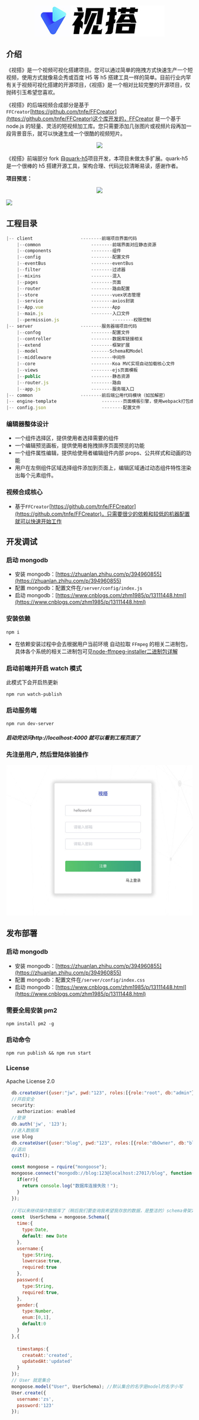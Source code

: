 <p align="center">
  <img src="/client/common/images/logo.jpg" />
</p>

## 介绍

《视搭》是一个视频可视化搭建项目。您可以通过简单的拖拽方式快速生产一个短视频，使用方式就像易企秀或百度 H5 等 h5 搭建工具一样的简单。目前行业内罕有关于视频可视化搭建的开源项目，《视搭》是一个相对比较完整的开源项目，仅抛砖引玉希望您喜欢。

《视搭》的后端视频合成部分是基于`FFCreator`[https://github.com/tnfe/FFCreator](https://github.com/tnfe/FFCreator)这个库开发的，FFCreator 是一个基于 node.js 的轻量、灵活的短视频加工库。您只需要添加几张图片或视频片段再加一段背景音乐，就可以快速生成一个很酷的视频短片。

<p align="center">
 <img width="650px" src="https://tnfe.github.io/FFCreator/_media/logo/logo.png" />
</p>

《视搭》前端部分 fork 自[quark-h5](https://github.com/huangwei9527/quark-h5)项目开发，本项目未做太多扩展。quark-h5 是一个很棒的 h5 搭建开源工具，架构合理、代码比较清晰易读，感谢作者。

**项目预览：**

<p align="center">
  <img src="/assets/demo.gif" />
</p>

![](https://user-gold-cdn.xitu.io/2019/11/10/16e55daeaa08bd25?w=1733&h=816&f=gif&s=4898484)

## 工程目录

```javascript
|-- client					--------前端项目界面代码
    |--common					--------前端界面对应静态资源
    |--components				--------组件
    |--config					--------配置文件
    |--eventBus					--------eventBus
    |--filter					--------过滤器
    |--mixins					--------混入
    |--pages					--------页面
    |--router					--------路由配置
    |--store					--------vuex状态管理
    |--service					--------axios封装
    |--App.vue					--------App
    |--main.js					--------入口文件
    |--permission.js			        --------权限控制
|-- server					--------服务器端项目代码
    |--confog					--------配置文件
    |--controller				--------数据库链接相关
    |--extend					--------框架扩展
    |--model					-------Schema和Model
    |--middleware				--------中间件
    |--core				        --------Koa MVC实现自动加载核心文件
    |--views					--------ejs页面模板
    |--public					--------静态资源
    |--router.js				--------路由
    |--app.js					--------服务端入口
|-- common					--------前后端公用代码模块（如加解密）
|-- engine-template			        --------页面模板引擎，使用webpack打包成js提供页面引用
|-- config.json				        --------配置文件
```

### 编辑器整体设计

- 一个组件选择区，提供使用者选择需要的组件
- 一个编辑预览画板，提供使用者拖拽排序页面预览的功能
- 一个组件属性编辑，提供给使用者编辑组件内部 props、公共样式和动画的功能
- 用户在左侧组件区域选择组件添加到页面上，编辑区域通过动态组件特性渲染出每个元素组件。

### 视频合成核心

- 基于`FFCreator`[https://github.com/tnfe/FFCreator](https://github.com/tnfe/FFCreator)，只需要很少的依赖和较低的机器配置就可以快速开始工作

## 开发调试

### 启动 mongodb

- 安装 mongodb：[https://zhuanlan.zhihu.com/p/394960855](https://zhuanlan.zhihu.com/p/394960855)
- 配置 mongodb：配置文件在`/server/config/index.js`
- 启动 mongodb：[https://www.cnblogs.com/zhm1985/p/13111448.html](https://www.cnblogs.com/zhm1985/p/13111448.html)

### 安装依赖

```
npm i
```

- 在依赖安装过程中会去根据用户当前环境 自动拉取 `FFmpeg` 的相关二进制包，具体各个系统的相关二进制包可见[node-ffmpeg-installer二进制包详解](https://github.com/kribblo/node-ffmpeg-installer#the-binaries)

### 启动前端并开启 watch 模式

此模式下会开启热更新

```
npm run watch-publish
```

### 启动服务端

```
npm run dev-server
```

##### 启动完访问http://localhost:4000 就可以看到工程页面了

### 先注册用户, 然后登陆体验操作

<p align="center">
  <img src="/assets/login.jpg" />
</p>

## 发布部署

### 启动 mongodb

- 安装 mongodb：[https://zhuanlan.zhihu.com/p/394960855](https://zhuanlan.zhihu.com/p/394960855)
- 配置 mongodb：配置文件在`/server/config/index.css`
- 启动 mongodb：[https://www.cnblogs.com/zhm1985/p/13111448.html](https://www.cnblogs.com/zhm1985/p/13111448.html)

### 需要全局安装 pm2

```
npm install pm2 -g
```

### 启动命令

```
npm run publish && npm run start
```

### License

Apache License 2.0

```javascript
  db.createUser({user:"jw", pwd:"123", roles:[{role:"root", db:"admin"}]});
  //开启安全
  security:
    authorization: enabled
  //登录
  db.auth('jw', '123');
  //进入数据库
  use blog
  db.createUser({user:"blog", pwd:"123", roles:[{role:"dbOwner", db:"blog"}]});
  //退出
  quit();
```

```javascript
  const mongoose = rquire("mongoose");
  mongoose.connect("mongodb://blog:123@localhost:27017/blog", function(err){
    if(err){
      return console.log("数据库连接失败！");
    }
  });

  //可以来继续操作数据库了（稍后我们要查询我希望我存放的数据，是整洁的）schema骨架定义一种存储的方式
  const  UserSchema = mongoose.Schema({
    time:{
      type:Date,
      default: new Date
    },
    username:{
      type:String,
      lowercase:true,
      required:true
    },
    password:{
      type:String,
      required:true,
    },
    gender:{
      type:Number,
      enum:[0,1],
      default:0
    }
  },{

    timestamps:{
      createAt:'created',
      updatedAt:'updated'
    }
  });
  // User 就是集合
  mongoose.model("User", UserSchema); //默认集合的名字是model的名字小写
  User.create({
    username:'zs',
    password:'123'
  });
```
